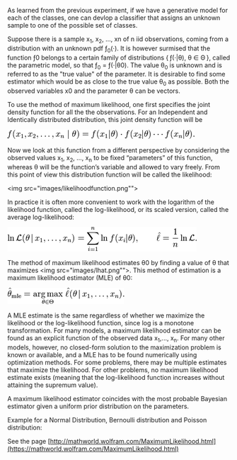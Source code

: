 As learned from the previous experiment, if we have a generative model for each of the classes, one can devlop a classifier that assigns an unknown sample to one of the possible set of classes.

Suppose there is a sample x<sub>1</sub>, x<sub>2</sub>, ..., xn of n iid observations, coming from a distribution with an unknown pdf ƒ<sub>0</sub>(·). It is however surmised that the function ƒ0 belongs to a certain family of distributions { ƒ(·|θ), θ ∈ Θ }, called the parametric model, so that ƒ<sub>0</sub> = ƒ(·|θ0). The value θ<sub>0</sub> is unknown and is referred to as the "true value" of the parameter. It is desirable to find some estimator which would be as close to the true value θ<sub>0</sub> as possible. Both the observed variables x0 and the parameter θ can be vectors.

To use the method of maximum likelihood, one first specifies the joint density function for all the the observations. For an Independent and Identically distributed distribution, this joint density function will be

<img src="images/jointdistributionfunction.png">

Now we look at this function from a different perspective by considering the observed values x<sub>1</sub>, x<sub>2</sub>, ..., x<sub>n</sub> to be fixed “parameters” of this function, whereas θ will be the function’s variable and allowed to vary freely. From this point of view this distribution function will be called the likelihood:

<img src="images/likelihoodfunction.png"">

In practice it is often more convenient to work with the logarithm of the likelihood function, called the log-likelihood, or its scaled version, called the average log-likelihood:

<img src="images/loglikelihood.png">

The method of maximum likelihood estimates θ0 by finding a value of θ that maximizes <img src="images/lhat.png"">. This method of estimation is a maximum likelihood estimator (MLE) of θ0:

<img src="images/mletheta.png">

A MLE estimate is the same regardless of whether we maximize the likelihood or the log-likelihood function, since log is a monotone transformation. For many models, a maximum likelihood estimator can be found as an explicit function of the observed data x<sub>1</sub>,..., x<sub>n</sub>. For many other models, however, no closed-form solution to the maximization problem is known or available, and a MLE has to be found numerically using optimization methods. For some problems, there may be multiple estimates that maximize the likelihood. For other problems, no maximum likelihood estimate exists (meaning that the log-likelihood function increases without attaining the supremum value).

A maximum likelihood estimator coincides with the most probable Bayesian estimator given a uniform prior distribution on the parameters.

Example for a Normal Distribution, Bernoulli distribution and Poisson distribution:

See the page [http://mathworld.wolfram.com/MaximumLikelihood.html](https://mathworld.wolfram.com/MaximumLikelihood.html)
